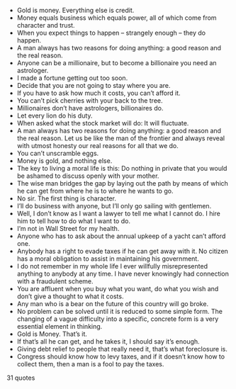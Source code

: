  - Gold is money. Everything else is credit.
 - Money equals business which equals power, all of which come from character and trust.
 - When you expect things to happen – strangely enough – they do happen.
 - A man always has two reasons for doing anything: a good reason and the real reason.
 - Anyone can be a millionaire, but to become a billionaire you need an astrologer.
 - I made a fortune getting out too soon.
 - Decide that you are not going to stay where you are.
 - If you have to ask how much it costs, you can’t afford it.
 - You can’t pick cherries with your back to the tree.
 - Millionaires don’t have astrologers, billionaires do.
 - Let every lion do his duty.
 - When asked what the stock market will do: It will fluctuate.
 - A man always has two reasons for doing anything: a good reason and the real reason. Let us be like the man of the frontier and always reveal with utmost honesty our real reasons for all that we do.
 - You can’t unscramble eggs.
 - Money is gold, and nothing else.
 - The key to living a moral life is this: Do nothing in private that you would be ashamed to discuss openly with your mother.
 - The wise man bridges the gap by laying out the path by means of which he can get from where he is to where he wants to go.
 - No sir. The first thing is character.
 - I’ll do business with anyone, but I’ll only go sailing with gentlemen.
 - Well, I don’t know as I want a lawyer to tell me what I cannot do. I hire him to tell how to do what I want to do.
 - I’m not in Wall Street for my health.
 - Anyone who has to ask about the annual upkeep of a yacht can’t afford one.
 - Anybody has a right to evade taxes if he can get away with it. No citizen has a moral obligation to assist in maintaining his government.
 - I do not remember in my whole life I ever willfully misrepresented anything to anybody at any time. I have never knowingly had connection with a fraudulent scheme.
 - You are affluent when you buy what you want, do what you wish and don’t give a thought to what it costs.
 - Any man who is a bear on the future of this country will go broke.
 - No problem can be solved until it is reduced to some simple form. The changing of a vague difficulty into a specific, concrete form is a very essential element in thinking.
 - Gold is Money. That’s it.
 - If that’s all he can get, and he takes it, I should say it’s enough.
 - Giving debt relief to people that really need it, that’s what foreclosure is.
 - Congress should know how to levy taxes, and if it doesn’t know how to collect them, then a man is a fool to pay the taxes.

31 quotes